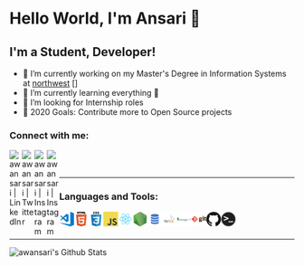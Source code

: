 # Hello World, I'm Ansari 👋


## I'm a Student, Developer!


- 🔭 I’m currently working on my Master's Degree in Information Systems at [northwest]  [<img align="left" alt="" width="22px" src="https://www.nwmissouri.edu/marketing/images/design/signatures/N.png" />]
- 🌱 I’m currently learning everything 🤣
- 💼 I’m looking for Internship roles 
- 🥅 2020 Goals: Contribute more to Open Source projects

### Connect with me:

[<img align="left" alt="awansari | LinkedIn" width="22px" src="https://cdn.jsdelivr.net/npm/simple-icons@v3/icons/linkedin.svg" />][linkedin]
[<img align="left" alt="awansari | Twitter" width="22px" src="https://cdn.jsdelivr.net/npm/simple-icons@v3/icons/twitter.svg" />][twitter]
[<img align="left" alt="awansari | Instagram" width="22px" src="https://cdn.jsdelivr.net/npm/simple-icons@v3/icons/instagram.svg" />][instagram]
[<img align="left" alt="awansari | Instagram" width="22px" src="https://cdn.jsdelivr.net/npm/simple-icons@v3/icons/facebook.svg" />][facebook]

<br/>
<br />

---

### Languages and Tools:

<img align="left" alt="Visual Studio Code" width="26px" src="https://raw.githubusercontent.com/github/explore/80688e429a7d4ef2fca1e82350fe8e3517d3494d/topics/visual-studio-code/visual-studio-code.png" />
<img align="left" alt="HTML5" width="26px" src="https://raw.githubusercontent.com/github/explore/80688e429a7d4ef2fca1e82350fe8e3517d3494d/topics/html/html.png" />
<img align="left" alt="CSS3" width="26px" src="https://raw.githubusercontent.com/github/explore/80688e429a7d4ef2fca1e82350fe8e3517d3494d/topics/css/css.png" />
<img align="left" alt="JavaScript" width="26px" src="https://raw.githubusercontent.com/github/explore/80688e429a7d4ef2fca1e82350fe8e3517d3494d/topics/javascript/javascript.png" />
<img align="left" alt="React" width="26px" src="https://raw.githubusercontent.com/github/explore/80688e429a7d4ef2fca1e82350fe8e3517d3494d/topics/react/react.png" />
<img align="left" alt="Node.js" width="26px" src="https://raw.githubusercontent.com/github/explore/80688e429a7d4ef2fca1e82350fe8e3517d3494d/topics/nodejs/nodejs.png" />
<img align="left" alt="SQL" width="26px" src="https://raw.githubusercontent.com/github/explore/80688e429a7d4ef2fca1e82350fe8e3517d3494d/topics/sql/sql.png" />
<img align="left" alt="MySQL" width="26px" src="https://raw.githubusercontent.com/github/explore/80688e429a7d4ef2fca1e82350fe8e3517d3494d/topics/mysql/mysql.png" />
<img align="left" alt="MongoDB" width="26px" src="https://raw.githubusercontent.com/github/explore/80688e429a7d4ef2fca1e82350fe8e3517d3494d/topics/mongodb/mongodb.png" />
<img align="left" alt="Git" width="26px" src="https://raw.githubusercontent.com/github/explore/80688e429a7d4ef2fca1e82350fe8e3517d3494d/topics/git/git.png" />
<img align="left" alt="GitHub" width="26px" src="https://raw.githubusercontent.com/github/explore/78df643247d429f6cc873026c0622819ad797942/topics/github/github.png" />
<img align="left" alt="HTML5" width="26px" src="https://raw.githubusercontent.com/github/explore/80688e429a7d4ef2fca1e82350fe8e3517d3494d/topics/terminal/terminal.png" />

<br />
<br />

---


<img align="left" alt="awansari's Github Stats" src="https://github-readme-stats.awansari.vercel.app/api?username=awansari&show_icons=true&hide_border=true" />


[twitter]: https://twitter.com/AbdulWahedAnsar
[instagram]: https://instagram.com/awansari
[linkedin]: https://linkedin.com/in/awansari
[facebook]: https://www.facebook.com/abdulwahed.ansari
[northwest]: https://www.nwmissouri.edu/
